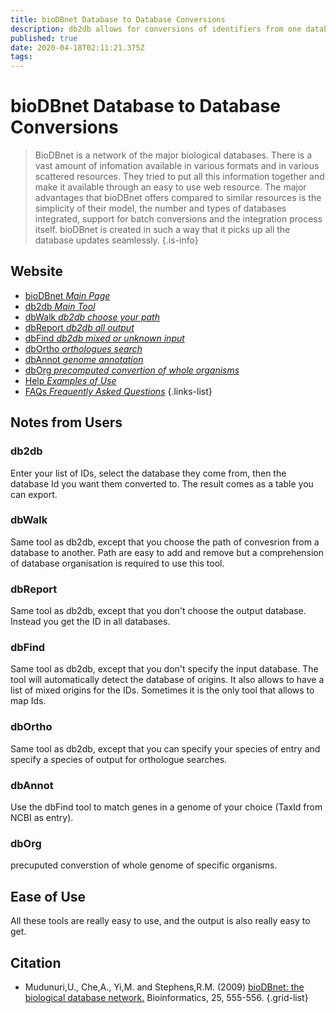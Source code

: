 ```yaml
---
title: bioDBnet Database to Database Conversions
description: db2db allows for conversions of identifiers from one database to other database identifiers or annotations.
published: true
date: 2020-04-18T02:11:21.375Z
tags: 
---
```


# bioDBnet Database to Database Conversions

> BioDBnet is a network of the major biological databases. There is a vast amount of infomation available in various formats and in various scattered resources. They tried to put all this information together and make it available through an easy to use web resource. The major advantages that bioDBnet offers compared to similar resources is the simplicity of their model, the number and types of databases integrated, support for batch conversions and the integration process itself. bioDBnet is created in such a way that it picks up all the database updates seamlessly.
{.is-info}

## Website

- [bioDBnet *Main Page*](https://biodbnet-abcc.ncifcrf.gov/)
- [db2db *Main Tool*](https://biodbnet-abcc.ncifcrf.gov/db/db2db.php)
- [dbWalk *db2db choose your path*](https://biodbnet-abcc.ncifcrf.gov/db/dbWalk.php)
- [dbReport *db2db all output*](https://biodbnet-abcc.ncifcrf.gov/db/dbReport.php)
- [dbFind *db2db mixed or unknown input*](https://biodbnet-abcc.ncifcrf.gov/db/dbFind.php)
- [dbOrtho *orthologues search*](https://biodbnet-abcc.ncifcrf.gov/db/dbOrtho.php)
- [dbAnnot *genome annotation*](https://biodbnet-abcc.ncifcrf.gov/db/dbAnnot.php)
- [dbOrg *precomputed convertion of whole organisms*](https://biodbnet-abcc.ncifcrf.gov/db/dbOrg.php)
- [Help *Examples of Use*](https://biodbnet-abcc.ncifcrf.gov/dbInfo/examples.php)
- [FAQs *Frequently Asked Questions*](https://biodbnet-abcc.ncifcrf.gov/dbInfo/faq.php)
{.links-list}

## Notes from Users 
### db2db
Enter your list of IDs, select the database they come from, then the database Id you want them converted to. The result comes as a table you can export.
### dbWalk
Same tool as db2db, except that you choose the path of convesrion from a database to another. Path are easy to add and remove but a comprehension of database organisation is required to use this tool.
### dbReport
Same tool as db2db, except that you don't choose the output database. Instead you get the ID in all databases.
### dbFind
Same tool as db2db, except that you don't specify the input database. The tool will automatically detect the database of origins. It also allows to have a list of mixed origins for the IDs. Sometimes it is the only tool that allows to map Ids.
### dbOrtho
Same tool as db2db, except that you can specify your species of entry and specify a species of output for orthologue searches.
### dbAnnot
Use the dbFind tool to match genes in a genome of your choice (TaxId from NCBI as entry).
### dbOrg
precuputed converstion of whole genome of specific organisms.
## Ease of Use
All these tools are really easy to use, and the output is also really easy to get.
## Citation

- Mudunuri,U., Che,A., Yi,M. and Stephens,R.M. (2009) [bioDBnet: the biological database network.](http://bioinformatics.oxfordjournals.org/content/25/4/555.full.pdf+html) Bioinformatics, 25, 555-556.
{.grid-list}